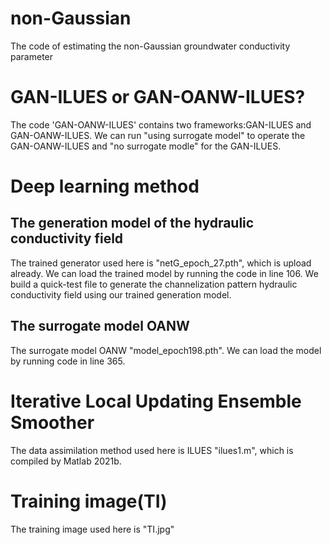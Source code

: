 # non-Gaussian
The code of estimating the non-Gaussian groundwater conductivity parameter
# GAN-ILUES or GAN-OANW-ILUES?
The code 'GAN-OANW-ILUES' contains two frameworks:GAN-ILUES and GAN-OANW-ILUES. We can run "using surrogate model" to operate the GAN-OANW-ILUES and "no surrogate modle" for the GAN-ILUES.
# Deep learning method
## The generation model of the hydraulic conductivity field
The trained generator used here is "netG_epoch_27.pth", which is upload already. We can load the trained model by running the code in line 106.
We build a quick-test file to generate the channelization pattern hydraulic conductivity field using our trained generation model.
## The surrogate model OANW
The surrogate model OANW "model_epoch198.pth". We can load the model by running code in line 365.
# Iterative Local Updating Ensemble Smoother
The data assimilation method used here is ILUES "ilues1.m", which is compiled by Matlab 2021b. 
# Training image(TI)
The training image used here is "TI.jpg"
